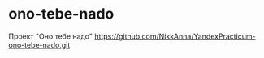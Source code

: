 # ono-tebe-nado
Проект "Оно тебе надо"
https://github.com/NikkAnna/YandexPracticum-ono-tebe-nado.git

